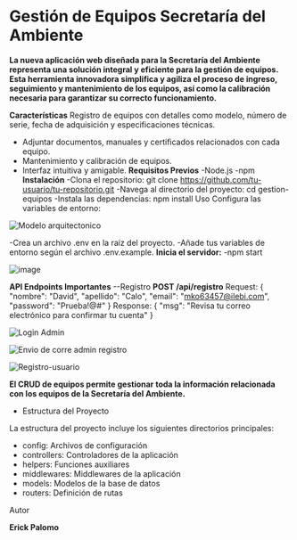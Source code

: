 # Gestión de Equipos Secretaría del Ambiente
**La nueva aplicación web diseñada para la Secretaría del Ambiente representa una solución integral y eficiente para la gestión de equipos. Esta herramienta innovadora simplifica y agiliza el proceso de ingreso, seguimiento y mantenimiento de los equipos, así como la calibración necesaria para garantizar su correcto funcionamiento.**

**Características**
Registro de equipos con detalles como modelo, número de serie, fecha de adquisición y especificaciones técnicas.
- Adjuntar documentos, manuales y certificados relacionados con cada equipo.
- Mantenimiento y calibración de equipos.
- Interfaz intuitiva y amigable.
**Requisitos Previos**
-Node.js
-npm
**Instalación**
-Clona el repositorio:
git clone https://github.com/tu-usuario/tu-repositorio.git
-Navega al directorio del proyecto:
cd gestion-equipos
-Instala las dependencias:
npm install
Uso
  Configura las variables de entorno:
  
![Modelo arquitectonico](https://github.com/erick200011/Gestion_EquiposArea21_Backend/assets/75103508/cf6ac00b-5c67-454a-b215-39cb59764931)

-Crea un archivo .env en la raíz del proyecto.
-Añade tus variables de entorno según el archivo .env.example.
**Inicia el servidor:**
-npm start

![image](https://github.com/erick200011/Gestion_EquiposArea21_Backend/assets/75103508/30b1889a-f7b9-4ebc-aa19-4370f8c274a3)

**API Endpoints Importantes**
--Registro
**POST /api/registro**
Request:
{
  "nombre": "David",
  "apellido": "Calo",
  "email": "mko63457@ilebi.com",
  "password": "Prueba!@#"
}
Response:
{
  "msg": "Revisa tu correo electrónico para confirmar tu cuenta"
}

![Login Admin](https://github.com/erick200011/Gestion_EquiposArea21_Backend/assets/75103508/4497c04f-d05d-4dff-b7d8-a763310cb856)

![Envio de corre admin registro](https://github.com/erick200011/Gestion_EquiposArea21_Backend/assets/75103508/d4a9e875-2968-4b92-9620-901d7205cc7d)

![Registro-usuario](https://github.com/erick200011/Gestion_EquiposArea21_Backend/assets/75103508/f929b176-42d8-420e-9122-5f299fc054e1)


**El CRUD de equipos permite gestionar toda la información relacionada con los equipos de la Secretaría del Ambiente.**

- Estructura del Proyecto

La estructura del proyecto incluye los siguientes directorios principales:

- config: Archivos de configuración
- controllers: Controladores de la aplicación
- helpers: Funciones auxiliares
- middlewares: Middlewares de la aplicación
- models: Modelos de la base de datos
- routers: Definición de rutas

Autor

**Erick Palomo**


